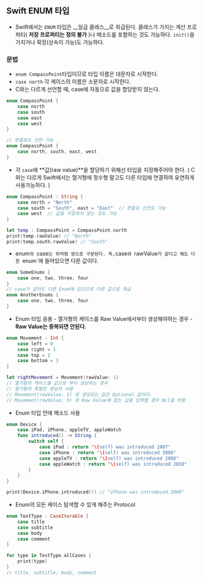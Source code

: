 ## Swift ENUM 타입

- Swift에서는 `ENUM` 타입은 __일급 클래스__로 취급된다. 클래스가 가지는 계산 프로퍼티( **저장 프로퍼티는  정의 불가** )나 메소드를 포함하는 것도 가능하다. `init()`을 가지거나 확장(상속이 가능)도 가능하다.

### 문법

*  `enum CompassPoint`타입이므로 타입 이름은 대문자로 시작한다.
* `case north` 각 케이스의 이름은 소문자로 시작한다.
* C와는 다르게 선언할 때, case에 자동으로 값을 할당받지 않는다.

```swift
enum CompassPoint {
    case north
    case south
    case east
    case west
}

// 한줄로도 선언 가능
enum CompassPoint {
    case north, south, east, west
}
```



* 각 `case`에 **값(raw value)**을 할당하기 위해선 타입을 지정해주어야 한다. ( C와는 다르게 Swift에서는 열거형에 정수형 말고도 다른 타입에 연결하여 유연하게 사용가능하다. )

```swift
enum CompassPoint : String {
    case north = "North"
    case south = "South", east = "East"  // 한줄로 선언도 가능
    case west  // 값을 지정하지 않는 것도 가능
}

let temp : CompassPoint = CompassPoint.north
print(temp.rawValue) // "North"
print(temp.south.rawValue) // "South"
```



* enum`의 `case` 는 위처럼 쌍으로 구분된다. 즉, `case`와 `rawValue`가 같다고 해도 다른 `enum`에 들어있으면 다른 값이다.

```swift
enum SomeEnums {
    case one, two, three, four
}
// case가 같아도 다른 Enum에 있으므로 다른 값으로 취급
enum AnotherEnums {
    case one, two, three, four
}
```



* Enum 타입 응용 - 열거형의 케이스를 Raw Value에서부터 생성해야하는 경우 - **Raw Value는 중복되면 안된다.**

```swift
enum Movement : Int {
    case left = 0
    case right = 1
    case top = 2
    case bottom = 3
}

let rightMovement = Movement(rawValue: 1) 
// 열거형의 케이스를 값으로 부터 생성하는 경우
// 열거형의 특별한 생성자 사용
// Movement(rawValue: 1) 로 생성되는 값은 Optional 값이다.
// Movement(rawValue: 5) 로 Raw Value에 없는 값을 입력할 경우 Nil을 반환
```



* Enum 타입 안에 메소드 사용

```swift
enum Device {
    case iPad, iPhone, appleTV, appleWatch
    func introduced() -> String {
        switch self {
            case iPad : return "\(self) was introduced 2007"
            case iPhone : return "\(self) was introduced 2006"
            case appleTV : return "\(self) was introduced 2008"
            case appleWatch : return "\(self) was introduced 2010"
        }
    }
}

print(Device.iPhone.introduced()) // "iPhone was introduced 2006"
```



* Enum의 모든 케이스 탐색할 수 있게 해주는 Protocol

```swift
enum TextType : CaseIterable {
    case title
    case subtitle
    case body
    case comment
}

for type in TextType.allCases {
    print(type)
}
// title, subtitle, body, comment
```

